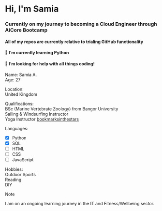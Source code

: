 # Hi, I'm Samia

### Currently on my journey to becoming a Cloud Engineer through AiCore Bootcamp
#### All of my repos are currently relative to trialing GitHub functionality
#### 🌱 I’m currently learning Python
#### 🤔 I’m looking for help with all things coding!

Name: Samia A.   
Age: 27   

Location:    
United Kingdom   

Qualifications:    
BSc (Marine Vertebrate Zoology) from Bangor University   
Sailing & Windsurfing Instructor   
Yoga Instructor [bookmarksinthestars](https://www.instagram.com/samiaonearth/)   

Languages:
- [x] Python
- [x] SQL 
- [ ] HTML
- [ ] CSS
- [ ] JavaScript

Hobbies:   
Outdoor Sports   
Reading   
DIY   

> [!NOTE]
> I am on an ongoing learning journey in the IT and Fitness/Wellbeing sector.


<!--
**S-a-a-h/S-a-a-h** is a ✨ _special_ ✨ repository because its `README.md` (this file) appears on your GitHub profile.

Here are some ideas to get you started:

- 🔭 I’m currently working on ...
- 🌱 I’m currently learning ...
- 👯 I’m looking to collaborate on ...
- 🤔 I’m looking for help with ...
- 💬 Ask me about ...
- 📫 How to reach me: ...
- 😄 Pronouns: ...
- ⚡ Fun fact: ...
-->
